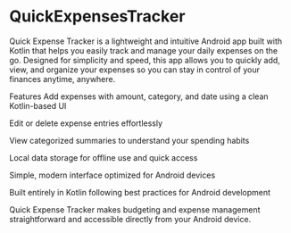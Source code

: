 # QuickExpensesTracker

Quick Expense Tracker is a lightweight and intuitive Android app built with Kotlin that helps you easily track and manage your daily expenses on the go. Designed for simplicity and speed, this app allows you to quickly add, view, and organize your expenses so you can stay in control of your finances anytime, anywhere.

Features
Add expenses with amount, category, and date using a clean Kotlin-based UI

Edit or delete expense entries effortlessly

View categorized summaries to understand your spending habits

Local data storage for offline use and quick access

Simple, modern interface optimized for Android devices

Built entirely in Kotlin following best practices for Android development

Quick Expense Tracker makes budgeting and expense management straightforward and accessible directly from your Android device.
